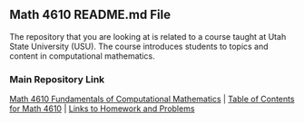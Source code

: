 ## Math 4610 README.md File

The repository that you are looking at is related to a course taught at Utah State University (USU). The course introduces
students to topics and content in computational mathematics.

### Main Repository Link

[Math 4610 Fundamentals of Computational Mathematics](https://jvkoebbe.github.io/math4610/main)
| [Table of Contents for Math 4610](https://jvkoebbe.github.io/math4610/frontMatter/tableOfContents)
| [Links to Homework and Problems](https://jvkoebbe.github.io/math4610/projects/indexOfProjects)
